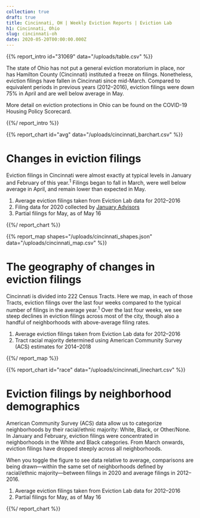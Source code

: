```yaml
---
collection: true
draft: true
title: Cincinnati, OH | Weekly Eviction Reports | Eviction Lab
h1: Cincinnati, Ohio
slug: cincinnati-oh
date: 2020-05-20T00:00:00.000Z
---
```


{{% report_intro id="31069" data="/uploads/table.csv" %}}

The state of Ohio has not put a general eviction moratorium in place, nor has Hamilton County (Cincinnati) instituted a freeze on filings. Nonetheless, eviction filings have fallen in Cincinnati since mid-March. Compared to equivalent periods in previous years (2012–2016), eviction filings were down 75% in April and are well below average in May.

More detail on eviction protections in Ohio can be found on the COVID-19 Housing Policy Scorecard.

{{%/ report_intro %}}



{{% report_chart id="avg" data="/uploads/cincinnati_barchart.csv" %}}



# Changes in eviction filings

Eviction filings in Cincinnati were almost exactly at typical levels in January and February of this year.<sup>1</sup> Filings began to fall in March, were well below average in April, and remain lower than expected in May.

1. Average eviction filings taken from Eviction Lab data for 2012–2016
2. Filing data for 2020 collected by [January Advisors](https://www.januaryadvisors.com/)
3. Partial filings for May, as of May 16



{{%/ report_chart %}}



{{% report_map shapes="/uploads/cincinnati_shapes.json" data="/uploads/cincinnati_map.csv" %}}



# The geography of changes in eviction filings

Cincinnati is divided into 222 Census Tracts. Here we map, in each of those Tracts, eviction filings over the last four weeks compared to the typical number of filings in the average year.<sup>1</sup> Over the last four weeks, we see steep declines in eviction filings across most of the city, though also a handful of neighborhoods with above-average filing rates.

1. Average eviction filings taken from Eviction Lab data for 2012–2016
2. Tract racial majority determined using American Community Survey (ACS) estimates for 2014–2018



{{%/ report_map %}}



{{% report_chart id="race" data="/uploads/cincinnati_linechart.csv" %}}



# Eviction filings by neighborhood demographics

American Community Survey (ACS) data allow us to categorize neighborhoods by their racial/ethnic majority: White, Black, or Other/None. In January and February, eviction filings were concentrated in neighborhoods in the White and Black categories. From March onwards, eviction filings have dropped steeply across all neighborhoods.

When you toggle the figure to see data relative to average, comparisons are being drawn—within the same set of neighborhoods defined by racial/ethnic majority—between filings in 2020 and average filings in 2012–2016. 

1. Average eviction filings taken from Eviction Lab data for 2012–2016
2. Partial filings for May, as of May 16



{{%/ report_chart %}}